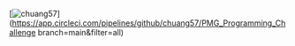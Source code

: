 [![chuang57](https://circleci.com/gh/chuang57/PMG_Programming_Challenge.svg?style=svg)](https://app.circleci.com/pipelines/github/chuang57/PMG_Programming_Challenge branch=main&filter=all)
